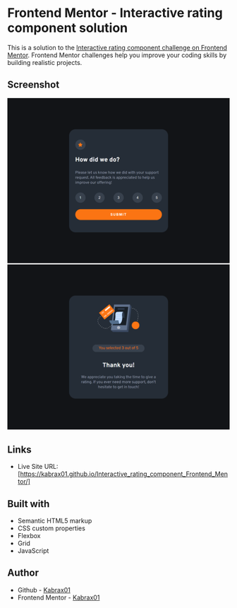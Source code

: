 # Frontend Mentor - Interactive rating component solution

This is a solution to the [Interactive rating component challenge on Frontend Mentor](https://www.frontendmentor.io/challenges/interactive-rating-component-koxpeBUmI). Frontend Mentor challenges help you improve your coding skills by building realistic projects. 

## Screenshot

![](/images/screenshot1.png)
![](/images/screenshot2.png)

## Links


- Live Site URL: [https://kabrax01.github.io/Interactive_rating_component_Frontend_Mentor/]


## Built with

- Semantic HTML5 markup
- CSS custom properties
- Flexbox
- Grid
- JavaScript

## Author

- Github - [Kabrax01](https://github.com/Kabrax01)
- Frontend Mentor - [Kabrax01](https://www.frontendmentor.io/profile/Kabrax01)



